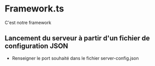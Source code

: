 # Framework.ts
C'est notre framework

## Lancement du serveur à partir d'un fichier de configuration JSON

- Renseigner le port souhaité dans le fichier server-config.json


